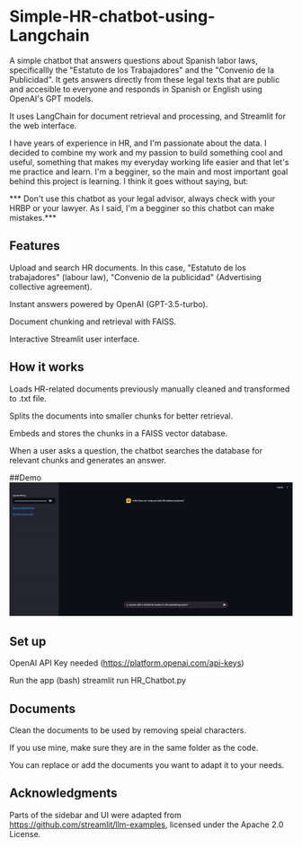 # Simple-HR-chatbot-using-Langchain
A simple chatbot that answers questions about Spanish labor laws, specificallly the "Estatuto de los Trabajadores" and the "Convenio de la Publicidad". It gets answers directly from these legal texts that are public and accesible to everyone and responds in Spanish or English using OpenAI's GPT models.

It uses LangChain for document retrieval and processing, and Streamlit for the web interface. 

I have years of experience in HR, and I'm passionate about the data. I decided to combine my work and my passion to build something cool and useful, something that makes my everyday working life easier and that let's me practice and learn. I'm a begginer, so the main and most important goal behind this project is learning. I think it goes without saying, but:

*** Don't use this chatbot as your legal advisor, always check with your HRBP or your lawyer. As I said, I'm a begginer so this chatbot can make mistakes.***

## Features
Upload and search HR documents. In this case, "Estatuto de los trabajadores" (labour law), "Convenio de la publicidad" (Advertising collective agreement).

Instant answers powered by OpenAI (GPT-3.5-turbo).

Document chunking and retrieval with FAISS.

Interactive Streamlit user interface.

## How it works
Loads HR-related documents previously manually cleaned and transformed to .txt file.

Splits the documents into smaller chunks for better retrieval.

Embeds and stores the chunks in a FAISS vector database.

When a user asks a question, the chatbot searches the database for relevant chunks and generates an answer.

##Demo
![Chatbot Demo](chatbot_demo.gif)

## Set up

OpenAI API Key needed (https://platform.openai.com/api-keys)

Run the app (bash)
streamlit run HR_Chatbot.py

## Documents
Clean the documents to be used by removing speial characters.

If you use mine, make sure they are in the same folder as the code.

You can replace or add the documents you want to adapt it to your needs.

## Acknowledgments

Parts of the sidebar and UI were adapted from https://github.com/streamlit/llm-examples, licensed under the Apache 2.0 License.


